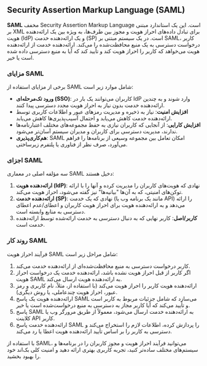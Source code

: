 ## Security Assertion Markup Language (SAML)

**SAML** مخفف Security Assertion Markup Language است. این یک استاندارد مبتنی بر XML برای تبادل داده‌های احراز هویت و مجوز بین طرف‌ها، به ویژه بین یک ارائه‌دهنده هویت (IdP) و یک ارائه‌دهنده خدمت (SP) است. در یک سیستم مبتنی بر SAML، کاربر درخواست دسترسی به یک منبع محافظت‌شده را می‌کند. ارائه‌دهنده خدمت از ارائه‌دهنده هویت می‌خواهد که کاربر را احراز هویت کند و تأیید کند که آیا به منبع دسترسی داده شده است یا خیر.

### مزایای SAML

برخی از مزایای استفاده از SAML شامل موارد زیر است:

- **ورود تک‌مرحله‌ای (SSO)**: کاربران می‌توانند یک بار در IdP وارد شوند و به چندین ارائه‌دهنده خدمت بدون نیاز به احراز هویت مجدد دسترسی پیدا کنند.
- **افزایش امنیت**: نیاز به ذخیره و مدیریت رمزهای عبور و اطلاعات کاربری توسط ارائه‌دهنده خدمت کاهش می‌یابد و احتمال آسیب‌پذیری‌ها کاهش می‌یابد.
- **افزایش کارایی**: از آنجایی که کاربران نیازی به حفظ مجموعه‌های مختلف اعتبارنامه‌ها ندارند، مدیریت دسترسی برای کاربران و مدیران سیستم آسان‌تر می‌شود.
- **هم‌کاری‌پذیری**: SAML امکان تعامل بین مجموعه وسیعی از برنامه‌ها را فراهم می‌آورد، صرف نظر از فناوری یا پلتفرم زیرساختی.

### اجزای SAML

سه مؤلفه اصلی در معماری SAML دخیل هستند:

1. **ارائه‌دهنده هویت (IdP)**: نهادی که هویت‌های کاربران را مدیریت کرده و آنها را با ارائه توکن‌های امنیتی، که به آن‌ها "بیانیه‌ها" نیز گفته می‌شود، احراز هویت می‌کند.
2. **ارائه‌دهنده خدمت (SP)**: نهادی که یک خدمت (مانند یک برنامه وب یا API) را ارائه می‌دهد و به ارائه‌دهنده هویت برای احراز هویت کاربران و اعطای/عدم اعطای دسترسی به منابع وابسته است.
3. **کاربر/اصل**: کاربر نهایی که به دنبال دسترسی به خدمت ارائه‌شده توسط ارائه‌دهنده خدمت است.

### روند کار SAML

فرآیند احراز هویت SAML شامل مراحل زیر است:

1. کاربر درخواست دسترسی به منبع محافظت‌شده‌ای از ارائه‌دهنده خدمت می‌کند.
2. اگر کاربر از قبل احراز هویت نشده باشد، ارائه‌دهنده خدمت یک درخواست احراز هویت SAML به ارائه‌دهنده هویت ارسال می‌کند.
3. ارائه‌دهنده هویت کاربر را احراز هویت می‌کند (با استفاده از، مثلاً، نام کاربری و رمز عبور، احراز هویت چندعاملی، یا روش دیگری).
4. ارائه‌دهنده هویت یک پاسخ SAML می‌سازد که شامل جزئیات مربوط به کاربر است و تأیید می‌کند که آیا کاربر مجاز به دسترسی به منبع درخواست‌شده است یا خیر.
5. پاسخ SAML به ارائه‌دهنده خدمت ارسال می‌شود، معمولاً از طریق مرورگر وب یا کلاینت API کاربر.
6. ارائه‌دهنده خدمت پاسخ SAML را پردازش کرده، اطلاعات لازم را استخراج می‌کند و دسترسی به کاربر را بر اساس تأیید ارائه‌دهنده هویت اعطا یا رد می‌کند.

با استفاده از SAML، می‌توانید فرآیند احراز هویت و مجوز کاربران را در برنامه‌ها و سیستم‌های مختلف ساده‌تر کنید، تجربه کاربری بهتری ارائه دهید و امنیت کلی بک‌اند خود را بهبود بخشید.
